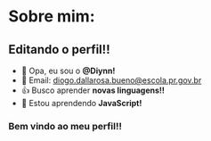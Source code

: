 # Sobre mim:

## Editando o perfil!!

- 👋  Opa, eu sou o **@Diynn!**
- 📧 Email: diogo.dallarosa.bueno@escola.pr.gov.br
- 👍 Busco aprender **novas linguagens!!**
- 🧠 Estou aprendendo **JavaScript!**


 ### Bem vindo ao meu perfil!!
